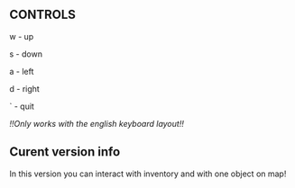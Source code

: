 ## CONTROLS
w - up 

s - down 

a - left 

d - right 

` - quit 

*!!Only works with the english keyboard layout!!*

## Curent version info
In this version you can interact with inventory
and with one object on map!
